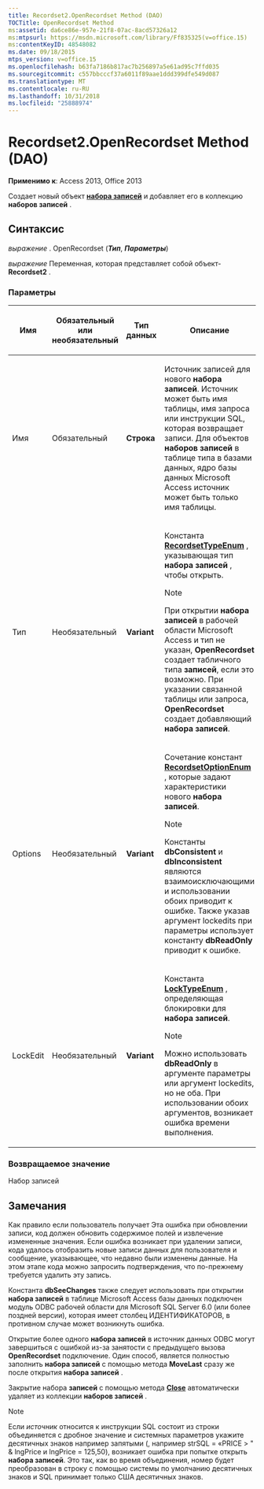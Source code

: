 ```yaml
---
title: Recordset2.OpenRecordset Method (DAO)
TOCTitle: OpenRecordset Method
ms:assetid: da6ce86e-957e-21f8-07ac-8acd57326a12
ms:mtpsurl: https://msdn.microsoft.com/library/Ff835325(v=office.15)
ms:contentKeyID: 48548082
ms.date: 09/18/2015
mtps_version: v=office.15
ms.openlocfilehash: b63fa7186b817ac7b256897a5e61ad95c7ffd035
ms.sourcegitcommit: c557bbcccf37a6011f89aae1ddd399dfe549d087
ms.translationtype: MT
ms.contentlocale: ru-RU
ms.lasthandoff: 10/31/2018
ms.locfileid: "25888974"
---
```

# <a name="recordset2openrecordset-method-dao"></a>Recordset2.OpenRecordset Method (DAO)


**Применимо к**: Access 2013, Office 2013

Создает новый объект **[набора записей](recordset-object-dao.md)** и добавляет его в коллекцию **наборов записей** .

## <a name="syntax"></a>Синтаксис

*выражение* . OpenRecordset (***Тип***, ***Параметры***)

*выражение* Переменная, которая представляет собой объект- **Recordset2** .

### <a name="parameters"></a>Параметры

<table>
<colgroup>
<col style="width: 25%" />
<col style="width: 25%" />
<col style="width: 25%" />
<col style="width: 25%" />
</colgroup>
<thead>
<tr class="header">
<th><p>Имя</p></th>
<th><p>Обязательный или необязательный</p></th>
<th><p>Тип данных</p></th>
<th><p>Описание</p></th>
</tr>
</thead>
<tbody>
<tr class="odd">
<td><p>Имя</p></td>
<td><p>Обязательный</p></td>
<td><p><strong>Строка</strong></p></td>
<td><p>Источник записей для нового <strong>набора записей</strong>. Источник может быть имя таблицы, имя запроса или инструкции SQL, которая возвращает записи. Для объектов <strong>наборов записей</strong> в таблице типа в базами данных, ядро базы данных Microsoft Access источник может быть только имя таблицы.</p></td>
</tr>
<tr class="even">
<td><p>Тип</p></td>
<td><p>Необязательный</p></td>
<td><p><strong>Variant</strong></p></td>
<td><p>Константа <strong><a href="recordsettypeenum-enumeration-dao.md">RecordsetTypeEnum</a></strong> , указывающая тип <strong>набора записей</strong> , чтобы открыть.</p>

> [!NOTE]
> <P>При открытии <STRONG>набора записей</STRONG> в рабочей области Microsoft Access и тип не указан, <STRONG>OpenRecordset</STRONG> создает табличного типа <STRONG>записей</STRONG>, если это возможно. При указании связанной таблицы или запроса, <STRONG>OpenRecordset</STRONG> создает добавляющий <STRONG>набора записей</STRONG>.</P>


</td>
</tr>
<tr class="odd">
<td><p>Options</p></td>
<td><p>Необязательный</p></td>
<td><p><strong>Variant</strong></p></td>
<td><p>Сочетание констант <strong><a href="recordsetoptionenum-enumeration-dao.md">RecordsetOptionEnum</a></strong> , которые задают характеристики нового <strong>набора записей</strong>.</p>

> [!NOTE]
> <P>Константы <STRONG>dbConsistent</STRONG> и <STRONG>dbInconsistent</STRONG> являются взаимоисключающими и использовании обоих приводит к ошибке. Также указав аргумент lockedits при параметры использует константу <STRONG>dbReadOnly</STRONG> приводит к ошибке.</P>


</td>
</tr>
<tr class="even">
<td><p>LockEdit</p></td>
<td><p>Необязательный</p></td>
<td><p><strong>Variant</strong></p></td>
<td><p>Константа <strong><a href="locktypeenum-enumeration-dao.md">LockTypeEnum</a></strong> , определяющая блокировки для <strong>набора записей</strong>.</p>

> [!NOTE]
> <P>Можно использовать <STRONG>dbReadOnly</STRONG> в аргументе параметры или аргумент lockedits, но не оба. При использовании обоих аргументов, возникает ошибка времени выполнения.</P>


</td>
</tr>
</tbody>
</table>


### <a name="return-value"></a>Возвращаемое значение

Набор записей

## <a name="remarks"></a>Замечания

Как правило если пользователь получает Эта ошибка при обновлении записи, код должен обновить содержимое полей и извлечение измененные значения. Если ошибка возникает при удалении записи, кода удалось отобразить новые записи данных для пользователя и сообщение, указывающее, что недавно были изменены данные. На этом этапе кода можно запросить подтверждения, что по-прежнему требуется удалить эту запись.

Константа **dbSeeChanges** также следует использовать при открытии **набора записей** в таблице Microsoft Access базы данных подключен модуль ODBC рабочей области для Microsoft SQL Server 6.0 (или более поздней версии), которая имеет столбец ИДЕНТИФИКАТОРОВ, в противном случае может возникнуть ошибка.

Открытие более одного **набора записей** в источник данных ODBC могут завершиться с ошибкой из-за занятости с предыдущего вызова **OpenRecordset** подключение. Один способ, является полностью заполнить **набора записей** с помощью метода **MoveLast** сразу же после открытия **набора записей** .

Закрытие набора **записей** с помощью метода **[Close](connection-close-method-dao.md)** автоматически удаляет из коллекции **наборов записей** .


> [!NOTE]
> <P>Если <EM>источник</EM> относится к инструкции SQL состоит из строки объединяется с дробное значение и системных параметров укажите десятичных знаков например запятыми (, например strSQL = «PRICE &gt; " &amp; lngPrice и lngPrice = 125,50), возникает ошибка при попытке открыть <STRONG>набора записей</STRONG>. Это так, как во время объединения, номер будет преобразован в строку с помощью системы по умолчанию десятичных знаков и SQL принимает только США десятичных знаков.</P>


